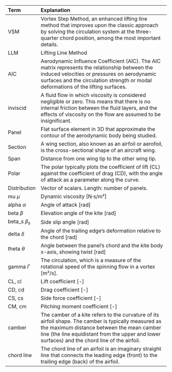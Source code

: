 |Term   |Explanation   |
|:----|:---|
| VSM | Vortex Step Method, an enhanced lifting line method that improves upon the classic approach by solving the circulation system at the three-quarter chord position, among the most important details.|
| LLM | Lifting Line Method|
| AIC | Aerodynamic Influence Coefficient (AIC). The AIC matrix represents the relationship between the induced velocities or pressures on aerodynamic surfaces and the circulation strength or modal deformations of the lifting surfaces.|
| inviscid | A fluid flow in which viscosity is considered negligible or zero. This means that there is no internal friction between the fluid layers, and the effects of viscosity on the flow are assumed to be insignificant. |
| Panel | Flat surface element in 3D that approximate the contour of the aerodynamic body being studied.|
| Section |A wing section, also known as an airfoil or aerofoil, is the cross-sectional shape of an aircraft wing.|
| Span | Distance from one wing tip to the other wing tip. |
| Polar | The polar typically plots the coefficient of lift (CL) against the coefficient of drag (CD), with the angle of attack as a parameter along the curve. |
| Distribution  |Vector of scalars. Length: number of panels.|
| mu $\mu$ | Dynamic viscosity [N·s/m²]  |
| alpha $\alpha$| Angle of attack [rad]|
| beta $\beta$ | Elevation angle of the kite [rad]|
| beta\_s $\beta_s$ | Side slip angle [rad] |
| delta $\delta$ | Angle of the trailing edge’s deformation relative to the chord [rad] |
| theta $\theta$ | Angle between the panel’s chord and the kite body x-axis, showing twist [rad]|
| gamma $\Gamma$ |The circulation, which is a measure of the rotational speed of the spinning flow in a vortex [m²/s]. |
| CL, cl | Lift coefficient [-] |
| CD, cd | Drag coefficient [-] |
| CS, cs | Side force coefficient [-] |
| CM, cm | Pitching moment coefficient [-] |
| camber | The camber of a kite refers to the curvature of its airfoil shape. The camber is typically measured as the maximum distance between the mean camber line (the line equidistant from the upper and lower surfaces) and the chord line of the airfoil. |
| chord line | The chord line of an airfoil is an imaginary straight line that connects the leading edge (front) to the trailing edge (back) of the airfoil. |